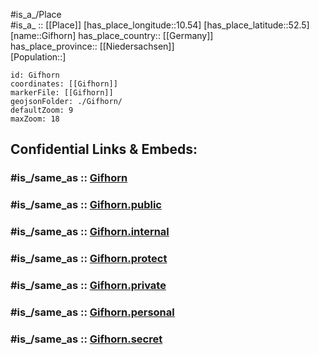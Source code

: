 ﻿---
confidential: public
isDeleted: false
location:
- 52.5
- 10.54
mapmarker: city
mapzoom:
- 7
- 12
SpocWebEntityId: 30453
tags:
- geo/City
type: City
---

#is_a_/Place  
#is_a_ :: [[Place]] 
[has_place_longitude::10.54] 
[has_place_latitude::52.5] 
[name::Gifhorn] 
has_place_country:: [[Germany]]  
has_place_province:: [[Niedersachsen]]  
[Population::] 



```leaflet
id: Gifhorn
coordinates: [[Gifhorn]] 
markerFile: [[Gifhorn]] 
geojsonFolder: ./Gifhorn/
defaultZoom: 9 
maxZoom: 18
```


## Confidential Links & Embeds: 

### #is_/same_as :: [Gifhorn](/_Standards/Earth/Continent/Europe/Europe~Central/Germany/Germany~West/Niedersachsen/counties~Niedersachsen/Gifhorn.md) 

### #is_/same_as :: [Gifhorn.public](/_public/Earth/Continent/Europe/Europe~Central/Germany/Germany~West/Niedersachsen/counties~Niedersachsen/Gifhorn.public.md) 

### #is_/same_as :: [Gifhorn.internal](/_internal/Earth/Continent/Europe/Europe~Central/Germany/Germany~West/Niedersachsen/counties~Niedersachsen/Gifhorn.internal.md) 

### #is_/same_as :: [Gifhorn.protect](/_protect/Earth/Continent/Europe/Europe~Central/Germany/Germany~West/Niedersachsen/counties~Niedersachsen/Gifhorn.protect.md) 

### #is_/same_as :: [Gifhorn.private](/_private/Earth/Continent/Europe/Europe~Central/Germany/Germany~West/Niedersachsen/counties~Niedersachsen/Gifhorn.private.md) 

### #is_/same_as :: [Gifhorn.personal](/_personal/Earth/Continent/Europe/Europe~Central/Germany/Germany~West/Niedersachsen/counties~Niedersachsen/Gifhorn.personal.md) 

### #is_/same_as :: [Gifhorn.secret](/_secret/Earth/Continent/Europe/Europe~Central/Germany/Germany~West/Niedersachsen/counties~Niedersachsen/Gifhorn.secret.md)

